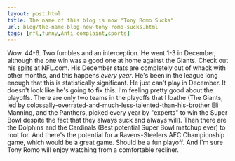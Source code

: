 ```yaml
---
layout: post.html
title: The name of this blog is now "Tony Romo Sucks"
url: blog/the-name-blog-now-tony-romo-sucks.html
tags: [nfl,funny,Anti complaint,sports]
---
```

Wow. 44-6. Two fumbles and an interception. He went 1-3 in December, although the one win was a good one at home against the Giants. Check out his [splits](http://www.nfl.com/players/tonyromo/gamesplits?id=ROM787981) at NFL.com. His December stats are completely out of whack with other months, and this happens _every year_. He's been in the league long enough that this is statistically significant. He just can't play in December. It doesn't look like he's going to fix this. I'm feeling pretty good about the playoffs. There are only two teams in the playoffs that I loathe (The Giants, led by colossally-overrated-and-much-less-talented-than-his-brother Eli Manning, and the Panthers, picked every year by "experts" to win the Super Bowl despite the fact that they always suck and always will). Then there are the Dolphins and the Cardinals (Best potential Super Bowl matchup ever) to root for. And there's the potential for a Ravens-Steelers AFC Championship game, which would be a great game. Should be a fun playoff. And I'm sure Tony Romo will enjoy watching from a comfortable recliner.

